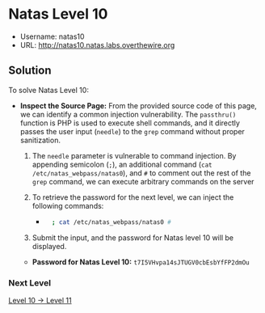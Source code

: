 # Natas Level 10

- Username: natas10
- URL: http://natas10.natas.labs.overthewire.org

## Solution

To solve Natas Level 10:

- **Inspect the Source Page:** From the provided source code of this page, we can identify a common injection vulnerability. The `passthru()` function is PHP is used to execute shell commands, and it directly passes the user input (`needle`) to the `grep` command without proper sanitization.

  1. The `needle` parameter is vulnerable to command injection. By appending semicolon (`;`), an additional command (`cat /etc/natas_webpass/natas0`), and `#` to comment out the rest of the `grep` command, we can execute arbitrary commands on the server

  2. To retrieve the password for the next level, we can inject the following commands:

     - ```bash
         ; cat /etc/natas_webpass/natas0 #
       ```

  3. Submit the input, and the password for Natas level 10 will be displayed.

  - **Password for Natas Level 10:** `t7I5VHvpa14sJTUGV0cbEsbYfFP2dmOu`

### Next Level

[Level 10 → Level 11](https://github.com/nimodb/natas-challenge-solver/tree/main/natas11)
